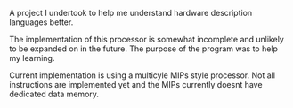 A project I undertook to help me understand hardware description languages better.

The implementation of this processor is somewhat incomplete and unlikely to be expanded on in the future. The purpose of the program was to help my learning.

Current implementation is using a multicyle MIPs style processor.
Not all instructions are implemented yet and the MIPs currently doesnt have dedicated data memory.
